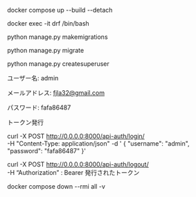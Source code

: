 docker compose up --build --detach

docker exec -it drf /bin/bash

python manage.py makemigrations

python manage.py migrate

python manage.py createsuperuser

ユーザー名: admin

メールアドレス: fjla32@gmail.com

パスワード: fafa86487

トークン発行

curl -X POST http://0.0.0.0:8000/api-auth/login/ \
-H "Content-Type: application/json" -d ' 
{
  "username": "admin",
  "password": "fafa86487"
}'

curl -X POST http://0.0.0.0:8000/api-auth/logout/ \
-H “Authorization” : Bearer 発行されたトークン

docker compose down --rmi all -v

